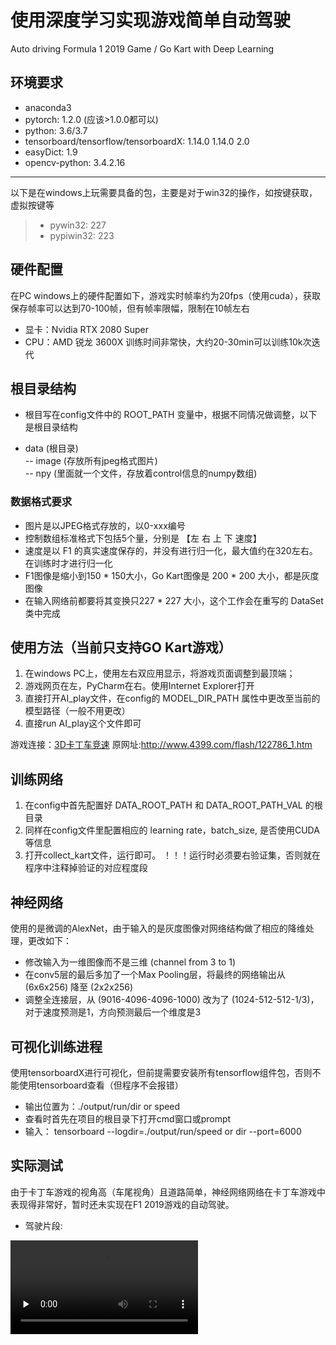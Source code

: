 # 使用深度学习实现游戏简单自动驾驶
Auto driving Formula 1 2019 Game / Go Kart with Deep Learning
## 环境要求
* anaconda3
* pytorch: 1.2.0 (应该>1.0.0都可以)
* python: 3.6/3.7
* tensorboard/tensorflow/tensorboardX: 1.14.0   1.14.0   2.0
* easyDict: 1.9
* opencv-python: 3.4.2.16
------
  以下是在windows上玩需要具备的包，主要是对于win32的操作，如按键获取，虚拟按键等
> * pywin32: 227
> * pypiwin32: 223

## 硬件配置
  在PC windows上的硬件配置如下，游戏实时帧率约为20fps（使用cuda），获取保存帧率可以达到70-100帧，但有帧率限幅，限制在10帧左右
* 显卡：Nvidia RTX 2080 Super
* CPU：AMD 锐龙 3600X
  训练时间非常快，大约20-30min可以训练10k次迭代
  
## 根目录结构
* 根目写在config文件中的 ROOT_PATH 变量中，根据不同情况做调整，以下是根目录结构
- data (根目录)  
-- image (存放所有jpeg格式图片)  
-- npy (里面就一个文件，存放着control信息的numpy数组)  

### 数据格式要求
* 图片是以JPEG格式存放的，以0-xxx编号
* 控制数组标准格式下包括5个量，分别是 【左 右 上 下 速度】
* 速度是以 F1 的真实速度保存的，并没有进行归一化，最大值约在320左右。在训练时才进行归一化
* F1图像是缩小到150 * 150大小，Go Kart图像是 200 * 200 大小，都是灰度图像
* 在输入网络前都要将其变换只227 * 227 大小，这个工作会在重写的 DataSet 类中完成

## 使用方法（当前只支持GO Kart游戏）
1. 在windows PC上，使用左右双应用显示，将游戏页面调整到最顶端；
2. 游戏网页在左，PyCharm在右。使用Internet Explorer打开
3. 直接打开AI_play文件，在config的 MODEL_DIR_PATH 属性中更改至当前的模型路径（一般不用更改）
4. 直接run AI_play这个文件即可

游戏连接：[3D卡丁车竞速](http://www.4399.com/flash/122786_1.htm)   原网址:http://www.4399.com/flash/122786_1.htm

## 训练网络
1. 在config中首先配置好 DATA_ROOT_PATH 和 DATA_ROOT_PATH_VAL 的根目录
2. 同样在config文件里配置相应的 learning rate，batch_size, 是否使用CUDA等信息
3. 打开collect_kart文件，运行即可。
！！！运行时必须要右验证集，否则就在程序中注释掉验证的对应程度段

## 神经网络
  使用的是微调的AlexNet，由于输入的是灰度图像对网络结构做了相应的降维处理，更改如下：
  * 修改输入为一维图像而不是三维 (channel from 3 to 1)
  * 在conv5层的最后多加了一个Max Pooling层，将最终的网络输出从 (6x6x256) 降至 (2x2x256)
  * 调整全连接层，从 (9016-4096-4096-1000) 改为了 (1024-512-512-1/3)，对于速度预测是1，方向预测最后一个维度是3

## 可视化训练进程
  使用tensorboardX进行可视化，但前提需要安装所有tensorflow组件包，否则不能使用tensorboard查看（但程序不会报错）
  * 输出位置为：./output/run/dir or speed 
  * 查看时首先在项目的根目录下打开cmd窗口或prompt
  * 输入： tensorboard --logdir=./output/run/speed or dir --port=6000

## 实际测试
  由于卡丁车游戏的视角高（车尾视角）且道路简单，神经网络网络在卡丁车游戏中表现得非常好，暂时还未实现在F1 2019游戏的自动驾驶。
  * 驾驶片段:
<video id="video" controls="" preload="none">
  <source id="mp4" src="./docs/video.mp4" type="video/mp4">
</video> 
